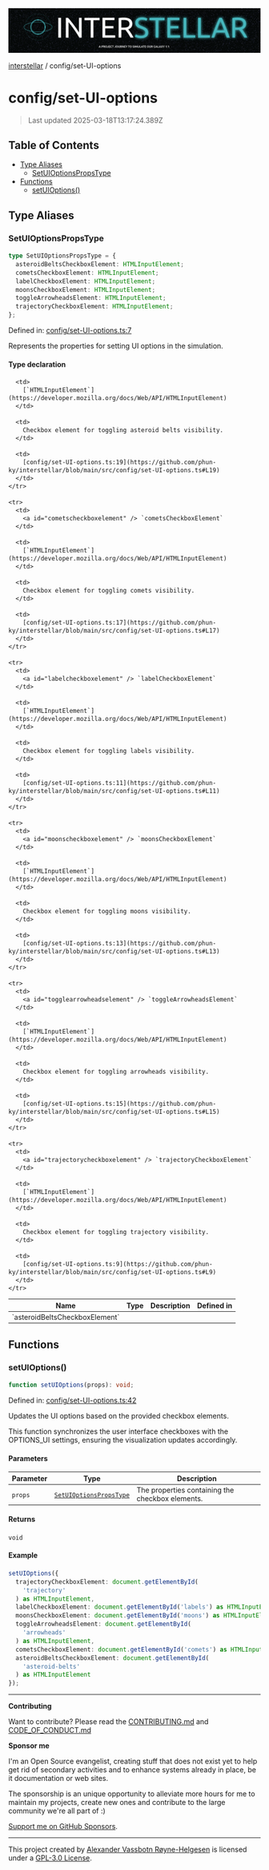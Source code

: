<div>
  <img alt="SPECCER logo" src="https://raw.githubusercontent.com/phun-ky/interstellar/main/public/interstellar-header.png" style="max-height:120px;" />
</div>

[interstellar](../README.md) / config/set-UI-options

# config/set-UI-options

> Last updated 2025-03-18T13:17:24.389Z

## Table of Contents

- [Type Aliases](#type-aliases)
  - [SetUIOptionsPropsType](#setuioptionspropstype)
- [Functions](#functions)
  - [setUIOptions()](#setuioptions)

## Type Aliases

### SetUIOptionsPropsType

```ts
type SetUIOptionsPropsType = {
  asteroidBeltsCheckboxElement: HTMLInputElement;
  cometsCheckboxElement: HTMLInputElement;
  labelCheckboxElement: HTMLInputElement;
  moonsCheckboxElement: HTMLInputElement;
  toggleArrowheadsElement: HTMLInputElement;
  trajectoryCheckboxElement: HTMLInputElement;
};
```

Defined in:
[config/set-UI-options.ts:7](https://github.com/phun-ky/interstellar/blob/main/src/config/set-UI-options.ts#L7)

Represents the properties for setting UI options in the simulation.

#### Type declaration

<table>
  <thead>
    <tr>
      <th>Name</th>
      <th>Type</th>
      <th>Description</th>
      <th>Defined in</th>
    </tr>
  </thead>

  <tbody>
    <tr>
      <td>
        <a id="asteroidbeltscheckboxelement" /> `asteroidBeltsCheckboxElement`
      </td>

      <td>
        [`HTMLInputElement`](https://developer.mozilla.org/docs/Web/API/HTMLInputElement)
      </td>

      <td>
        Checkbox element for toggling asteroid belts visibility.
      </td>

      <td>
        [config/set-UI-options.ts:19](https://github.com/phun-ky/interstellar/blob/main/src/config/set-UI-options.ts#L19)
      </td>
    </tr>

    <tr>
      <td>
        <a id="cometscheckboxelement" /> `cometsCheckboxElement`
      </td>

      <td>
        [`HTMLInputElement`](https://developer.mozilla.org/docs/Web/API/HTMLInputElement)
      </td>

      <td>
        Checkbox element for toggling comets visibility.
      </td>

      <td>
        [config/set-UI-options.ts:17](https://github.com/phun-ky/interstellar/blob/main/src/config/set-UI-options.ts#L17)
      </td>
    </tr>

    <tr>
      <td>
        <a id="labelcheckboxelement" /> `labelCheckboxElement`
      </td>

      <td>
        [`HTMLInputElement`](https://developer.mozilla.org/docs/Web/API/HTMLInputElement)
      </td>

      <td>
        Checkbox element for toggling labels visibility.
      </td>

      <td>
        [config/set-UI-options.ts:11](https://github.com/phun-ky/interstellar/blob/main/src/config/set-UI-options.ts#L11)
      </td>
    </tr>

    <tr>
      <td>
        <a id="moonscheckboxelement" /> `moonsCheckboxElement`
      </td>

      <td>
        [`HTMLInputElement`](https://developer.mozilla.org/docs/Web/API/HTMLInputElement)
      </td>

      <td>
        Checkbox element for toggling moons visibility.
      </td>

      <td>
        [config/set-UI-options.ts:13](https://github.com/phun-ky/interstellar/blob/main/src/config/set-UI-options.ts#L13)
      </td>
    </tr>

    <tr>
      <td>
        <a id="togglearrowheadselement" /> `toggleArrowheadsElement`
      </td>

      <td>
        [`HTMLInputElement`](https://developer.mozilla.org/docs/Web/API/HTMLInputElement)
      </td>

      <td>
        Checkbox element for toggling arrowheads visibility.
      </td>

      <td>
        [config/set-UI-options.ts:15](https://github.com/phun-ky/interstellar/blob/main/src/config/set-UI-options.ts#L15)
      </td>
    </tr>

    <tr>
      <td>
        <a id="trajectorycheckboxelement" /> `trajectoryCheckboxElement`
      </td>

      <td>
        [`HTMLInputElement`](https://developer.mozilla.org/docs/Web/API/HTMLInputElement)
      </td>

      <td>
        Checkbox element for toggling trajectory visibility.
      </td>

      <td>
        [config/set-UI-options.ts:9](https://github.com/phun-ky/interstellar/blob/main/src/config/set-UI-options.ts#L9)
      </td>
    </tr>

  </tbody>
</table>

## Functions

### setUIOptions()

```ts
function setUIOptions(props): void;
```

Defined in:
[config/set-UI-options.ts:42](https://github.com/phun-ky/interstellar/blob/main/src/config/set-UI-options.ts#L42)

Updates the UI options based on the provided checkbox elements.

This function synchronizes the user interface checkboxes with the OPTIONS_UI
settings, ensuring the visualization updates accordingly.

#### Parameters

| Parameter | Type                                                               | Description                                      |
| --------- | ------------------------------------------------------------------ | ------------------------------------------------ |
| `props`   | [`SetUIOptionsPropsType`](set-UI-options.md#setuioptionspropstype) | The properties containing the checkbox elements. |

#### Returns

`void`

#### Example

```ts
setUIOptions({
  trajectoryCheckboxElement: document.getElementById(
    'trajectory'
  ) as HTMLInputElement,
  labelCheckboxElement: document.getElementById('labels') as HTMLInputElement,
  moonsCheckboxElement: document.getElementById('moons') as HTMLInputElement,
  toggleArrowheadsElement: document.getElementById(
    'arrowheads'
  ) as HTMLInputElement,
  cometsCheckboxElement: document.getElementById('comets') as HTMLInputElement,
  asteroidBeltsCheckboxElement: document.getElementById(
    'asteroid-belts'
  ) as HTMLInputElement
});
```

---

**Contributing**

Want to contribute? Please read the
[CONTRIBUTING.md](https://github.com/phun-ky/interstellar/blob/main/CONTRIBUTING.md)
and
[CODE_OF_CONDUCT.md](https://github.com/phun-ky/interstellar/blob/main/CODE_OF_CONDUCT.md)

**Sponsor me**

I'm an Open Source evangelist, creating stuff that does not exist yet to help
get rid of secondary activities and to enhance systems already in place, be it
documentation or web sites.

The sponsorship is an unique opportunity to alleviate more hours for me to
maintain my projects, create new ones and contribute to the large community
we're all part of :)

[Support me on GitHub Sponsors](https://github.com/sponsors/phun-ky).

---

This project created by [Alexander Vassbotn Røyne-Helgesen](http://phun-ky.net)
is licensed under a
[GPL-3.0 License](https://choosealicense.com/licenses/gpl-3.0/).
